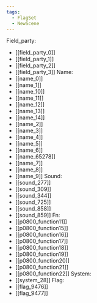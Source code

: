 ```yaml
---
tags:
  - FlagSet
  - NewScene
---
```

Field_party:
- [[field_party_0]]
- [[field_party_1]]
- [[field_party_2]]
- [[field_party_3]]
Name:
- [[name_0]]
- [[name_1]]
- [[name_10]]
- [[name_11]]
- [[name_12]]
- [[name_13]]
- [[name_14]]
- [[name_2]]
- [[name_3]]
- [[name_4]]
- [[name_5]]
- [[name_6]]
- [[name_65278]]
- [[name_7]]
- [[name_8]]
- [[name_9]]
Sound:
- [[sound_277]]
- [[sound_309]]
- [[sound_344]]
- [[sound_725]]
- [[sound_858]]
- [[sound_859]]
Fn:
- [[p0800_function11]]
- [[p0800_function15]]
- [[p0800_function16]]
- [[p0800_function17]]
- [[p0800_function18]]
- [[p0800_function19]]
- [[p0800_function20]]
- [[p0800_function21]]
- [[p0800_function22]]
System:
- [[system_28]]
Flag:
- [[flag_9476]]
- [[flag_9477]]
